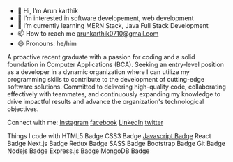 - 👋 Hi, I’m Arun karthik
- 👀 I’m interested in software developement, web development
- 🌱 I’m currently learning MERN Stack, Java Full Stack Development 
- 📫 How to reach me [arunkarthik0710@gmail.com](arunkarthik0710@gmail.com)
- 😄 Pronouns: he/him

A proactive recent graduate with a passion for coding and a solid foundation in Computer Applications (BCA). Seeking an entry-level position as a developer in a dynamic organization where I can utilize my programming skills to contribute to the development of cutting-edge software solutions. Committed to delivering high-quality code, collaborating effectively with teammates, and continuously expanding my knowledge to drive impactful results and advance the organization's technological objectives.

Connect with me:
[Instagram](https://www.instagram.com/arunkarthik._) [facebook](https://www.facebook.com/arun.karthik.1800721) [LinkedIn](https://www.linkedin.com/in/arun-karthik-918368248) [twitter](https://twitter.com/arunkarthik0712)

Things I code with
HTML5 Badge CSS3 Badge [Javascript Badge](https://camo.githubusercontent.com/8e946c2804fdccdb848c1109042c5398ea6bf93367d82f83aad430b722f50d9b/68747470733a2f2f6564656e742e6769746875622e696f2f537570657254696e7949636f6e732f696d616765732f7376672f6a6176617363726970742e737667) React Badge Next.js Badge Redux Badge SASS Badge Bootstrap Badge Git Badge Nodejs Badge Express.js Badge MongoDB Badge
